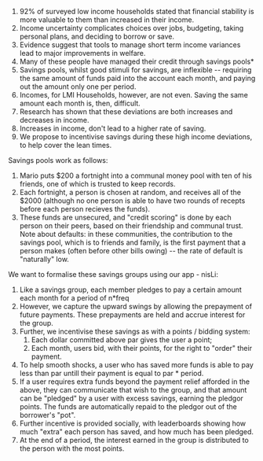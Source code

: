1. 92% of surveyed low income households stated that financial stability is more valuable to them than increased in their income.
2. Income uncertainty complicates choices over jobs, budgeting, taking personal plans, and deciding to borrow or save.
3. Evidence suggest that tools to manage short term income variances lead to major improvements in welfare.
4. Many of these people have managed their credit through savings pools* 
5. Savings pools, whilst good stimuli for savings, are inflexible -- requiring the same amount of funds paid into the account each month, and paying out the amount only one per period.
6. Incomes, for LMI Households, however, are not even. Saving the same amount each month is, then, difficult.
7. Research has shown that these deviations are both increases and decreases in income.
8. Increases in income, don't lead to a higher rate of saving.
9. We propose to incentivise savings during these high income deviations, to help cover the lean times.

Savings pools work as follows:

1. Mario puts $200 a fortnight into a communal money pool with ten of his friends, one of which is trusted to keep records.
2. Each fortnight, a person is chosen at random, and receives all of the $2000 (although no one person is able to have two rounds of recepts before each person recieves the funds).
3. These funds are unsecured, and "credit scoring" is done by each person on their peers, based on their friendship and communal trust. 
Note about defaults: in these communities, the contribution to the savings pool, which is to friends and family, is the first payment that a person makes (often before other bills owing) -- the rate of default is "naturally" low.

We want to formalise these savings groups using our app - nisLi:

1. Like a savings group, each member pledges to pay a certain amount each month for a period of n*freq
2. However, we capture the upward swings by allowing the prepayment of future payments. These prepayments are held and accrue interest for the group.
3. Further, we incentivise these savings as with a points / bidding system:
	1.	Each dollar committed above par gives the user a point;
	2. 	Each month, users bid, with their points, for the right to "order" their payment.
4. To help smooth shocks, a user who has saved more funds is able to pay less than par untill their payment is equal to par * period.
5. If a user requires extra funds beyond the payment relief afforded in the above, they can communicate that wish to the group, and that amount can be "pledged" by a user with excess savings, earning the pledgor points. The funds are automatically repaid to the pledgor out of the borrower's "pot".
6. Further incentive is provided socially, with leaderboards showing how much "extra" each person has saved, and how much has been pledged.
7. At the end of a period, the interest earned in the group is distributed to the person with the most points.
